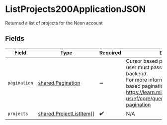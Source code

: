 # ListProjects200ApplicationJSON

Returned a list of projects for the Neon account


## Fields

| Field                                                                                                                                                                                                                         | Type                                                                                                                                                                                                                          | Required                                                                                                                                                                                                                      | Description                                                                                                                                                                                                                   |
| ----------------------------------------------------------------------------------------------------------------------------------------------------------------------------------------------------------------------------- | ----------------------------------------------------------------------------------------------------------------------------------------------------------------------------------------------------------------------------- | ----------------------------------------------------------------------------------------------------------------------------------------------------------------------------------------------------------------------------- | ----------------------------------------------------------------------------------------------------------------------------------------------------------------------------------------------------------------------------- |
| `pagination`                                                                                                                                                                                                                  | [shared.Pagination](../../models/shared/pagination.md)                                                                                                                                                                        | :heavy_minus_sign:                                                                                                                                                                                                            | Cursor based pagination is used. The user must pass the cursor as is to the backend.<br/>For more information about cursor based pagination, see<br/>https://learn.microsoft.com/en-us/ef/core/querying/pagination#keyset-pagination<br/> |
| `projects`                                                                                                                                                                                                                    | [shared.ProjectListItem](../../models/shared/projectlistitem.md)[]                                                                                                                                                            | :heavy_check_mark:                                                                                                                                                                                                            | N/A                                                                                                                                                                                                                           |